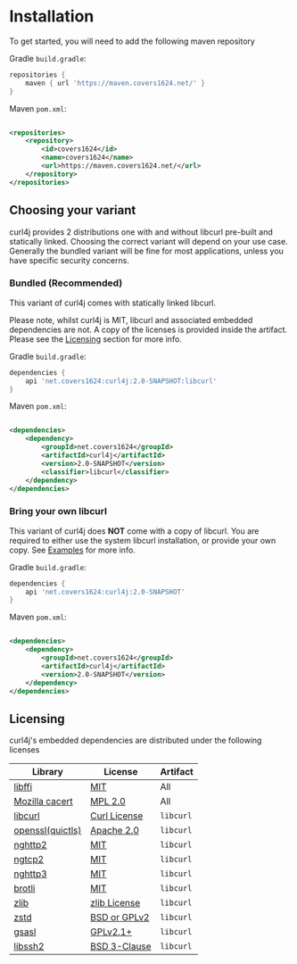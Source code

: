# Installation

To get started, you will need to add the following maven repository

Gradle `build.gradle`:

```groovy
repositories {
    maven { url 'https://maven.covers1624.net/' }
}
```

Maven `pom.xml`:

```xml

<repositories>
    <repository>
        <id>covers1624</id>
        <name>covers1624</name>
        <url>https://maven.covers1624.net/</url>
    </repository>
</repositories>
```

## Choosing your variant

curl4j provides 2 distributions one with and without libcurl pre-built and statically linked.
Choosing the correct variant will depend on your use case. Generally the bundled variant will
be fine for most applications, unless you have specific security concerns.

### Bundled (Recommended)

This variant of curl4j comes with statically linked libcurl.

Please note, whilst curl4j is MIT, libcurl and associated embedded dependencies are not.
A copy of the licenses is provided inside the artifact. Please see the [Licensing](#licensing) section for more info.

Gradle `build.gradle`:

```groovy
dependencies {
    api 'net.covers1624:curl4j:2.0-SNAPSHOT:libcurl'
}
```

Maven `pom.xml`:

```xml

<dependencies>
    <dependency>
        <groupId>net.covers1624</groupId>
        <artifactId>curl4j</artifactId>
        <version>2.0-SNAPSHOT</version>
        <classifier>libcurl</classifier>
    </dependency>
</dependencies>
```

### Bring your own libcurl

This variant of curl4j does **NOT** come with a copy of libcurl. You are required to either
use the system libcurl installation, or provide your own copy. See [Examples](EXAMPLES.md#native-libraries) for more info.

Gradle `build.gradle`:

```groovy
dependencies {
    api 'net.covers1624:curl4j:2.0-SNAPSHOT'
}
```

Maven `pom.xml`:

```xml

<dependencies>
    <dependency>
        <groupId>net.covers1624</groupId>
        <artifactId>curl4j</artifactId>
        <version>2.0-SNAPSHOT</version>
    </dependency>
</dependencies>
```

## Licensing

curl4j's embedded dependencies are distributed under the following licenses

| Library                                                | License                                                                                 | Artifact  |
|--------------------------------------------------------|-----------------------------------------------------------------------------------------|-----------|
| [libffi](https://github.com/libffi/libffi)             | [MIT](https://github.com/libffi/libffi/blob/master/LICENSE)                             | All       |
| [Mozilla cacert](https://curl.se/docs/caextract.html)  | [MPL 2.0](https://www.mozilla.org/en-US/MPL/2.0/)                                       | All       |
| [libcurl](https://github.com/curl/curl)                | [Curl License](https://curl.se/docs/copyright.html)                                     | `libcurl` |
| [openssl(quictls)](https://github.com/quictls/openssl) | [Apache 2.0](https://github.com/quictls/openssl/blob/openssl-3.0.10%2Bquic/LICENSE.txt) | `libcurl` |
| [nghttp2](https://github.com/nghttp2/nghttp2)          | [MIT](https://github.com/nghttp2/nghttp2/blob/master/COPYING)                           | `libcurl` |
| [ngtcp2](https://github.com/ngtcp2/ngtcp2)             | [MIT](https://github.com/ngtcp2/ngtcp2/blob/main/COPYING)                               | `libcurl` |
| [nghttp3](https://github.com/ngtcp2/nghttp3)           | [MIT](https://github.com/ngtcp2/nghttp3/blob/main/COPYING)                              | `libcurl` |
| [brotli](https://github.com/google/brotli)             | [MIT](https://github.com/google/brotli/blob/master/LICENSE)                             | `libcurl` |
| [zlib](https://github.com/madler/zlib)                 | [zlib License](https://github.com/madler/zlib/blob/develop/LICENSE)                     | `libcurl` |
| [zstd](https://github.com/facebook/zstd)               | [BSD or GPLv2](https://github.com/facebook/zstd#license)                                | `libcurl` |
| [gsasl](https://gitlab.com/gsasl/gsasl)                | [GPLv2.1+](https://gitlab.com/gsasl/gsasl/-/blob/master/COPYING.LESSER)                 | `libcurl` |
| [libssh2](https://github.com/libssh2/libssh2)          | [BSD 3-Clause](https://github.com/libssh2/libssh2/blob/master/COPYING)                  | `libcurl` |

